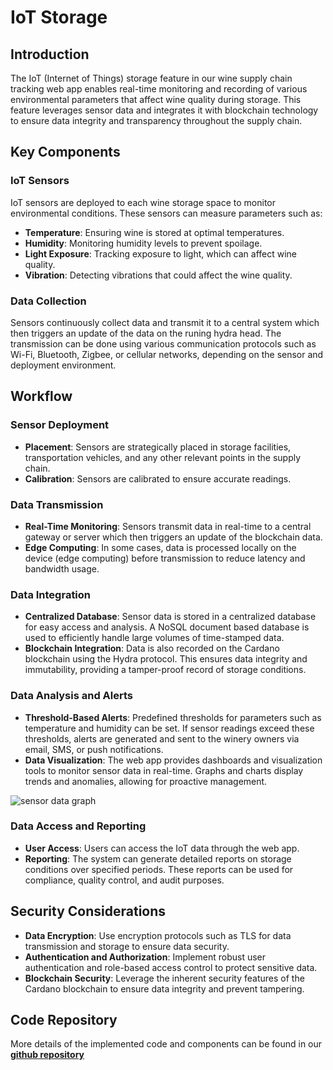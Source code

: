 # IoT Storage

## Introduction

The IoT (Internet of Things) storage feature in our wine supply chain tracking web app enables real-time monitoring and recording of various environmental parameters that affect wine quality during storage. This feature leverages sensor data and integrates it with blockchain technology to ensure data integrity and transparency throughout the supply chain.

## Key Components

### IoT Sensors

IoT sensors are deployed to each wine storage space to monitor environmental conditions. These sensors can measure parameters such as:

- **Temperature**: Ensuring wine is stored at optimal temperatures.
- **Humidity**: Monitoring humidity levels to prevent spoilage.
- **Light Exposure**: Tracking exposure to light, which can affect wine quality.
- **Vibration**: Detecting vibrations that could affect the wine quality.

### Data Collection

Sensors continuously collect data and transmit it to a central system which then triggers an update of the data on the runing hydra head. The transmission can be done using various communication protocols such as Wi-Fi, Bluetooth, Zigbee, or cellular networks, depending on the sensor and deployment environment.

## Workflow

### Sensor Deployment

- **Placement**: Sensors are strategically placed in storage facilities, transportation vehicles, and any other relevant points in the supply chain.
- **Calibration**: Sensors are calibrated to ensure accurate readings.

### Data Transmission

- **Real-Time Monitoring**: Sensors transmit data in real-time to a central gateway or server which then triggers an update of the blockchain data.
- **Edge Computing**: In some cases, data is processed locally on the device (edge computing) before transmission to reduce latency and bandwidth usage.

### Data Integration

- **Centralized Database**: Sensor data is stored in a centralized database for easy access and analysis. A NoSQL document based database is used to efficiently handle large volumes of time-stamped data.
- **Blockchain Integration**: Data is also recorded on the Cardano blockchain using the Hydra protocol. This ensures data integrity and immutability, providing a tamper-proof record of storage conditions.

### Data Analysis and Alerts

- **Threshold-Based Alerts**: Predefined thresholds for parameters such as temperature and humidity can be set. If sensor readings exceed these thresholds, alerts are generated and sent to the winery owners via email, SMS, or push notifications.
- **Data Visualization**: The web app provides dashboards and visualization tools to monitor sensor data in real-time. Graphs and charts display trends and anomalies, allowing for proactive management.

![sensor data graph](https://firebasestorage.googleapis.com/v0/b/wine-app-dev-c46a6.appspot.com/o/docs%2Fiot-graph.png?alt=media&token=0bf33536-1387-4d81-a5c4-b042c6e0e2c2)

### Data Access and Reporting

- **User Access**: Users can access the IoT data through the web app.
- **Reporting**: The system can generate detailed reports on storage conditions over specified periods. These reports can be used for compliance, quality control, and audit purposes.

## Security Considerations

- **Data Encryption**: Use encryption protocols such as TLS for data transmission and storage to ensure data security.
- **Authentication and Authorization**: Implement robust user authentication and role-based access control to protect sensitive data.
- **Blockchain Security**: Leverage the inherent security features of the Cardano blockchain to ensure data integrity and prevent tampering.

## Code Repository

More details of the implemented code and components can be found in our [**github repository**](https://github.com/blazarlabs-io/wine-app/tree/develop/src/components/widgets/SensorsGraph)
